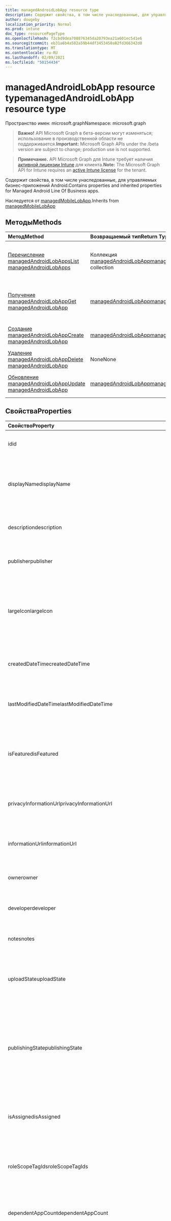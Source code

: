 ```yaml
---
title: managedAndroidLobApp resource type
description: Содержит свойства, в том числе унаследованные, для управляемых бизнес-приложений Android.
author: dougeby
localization_priority: Normal
ms.prod: intune
doc_type: resourcePageType
ms.openlocfilehash: f2cbd9dea708876345da20793ea21a601ec541e6
ms.sourcegitcommit: eb31a6b4a582a59b44df3453450a82fd366342d0
ms.translationtype: MT
ms.contentlocale: ru-RU
ms.lasthandoff: 02/09/2021
ms.locfileid: "50154434"
---
```

# <a name="managedandroidlobapp-resource-type"></a><span data-ttu-id="c6691-103">managedAndroidLobApp resource type</span><span class="sxs-lookup"><span data-stu-id="c6691-103">managedAndroidLobApp resource type</span></span>

<span data-ttu-id="c6691-104">Пространство имен: microsoft.graph</span><span class="sxs-lookup"><span data-stu-id="c6691-104">Namespace: microsoft.graph</span></span>

> <span data-ttu-id="c6691-105">**Важно!** API Microsoft Graph в бета-версии могут изменяться; использование в производственной области не поддерживается.</span><span class="sxs-lookup"><span data-stu-id="c6691-105">**Important:** Microsoft Graph APIs under the /beta version are subject to change; production use is not supported.</span></span>

> <span data-ttu-id="c6691-106">**Примечание.** API Microsoft Graph для Intune требует наличия [активной лицензии Intune](https://go.microsoft.com/fwlink/?linkid=839381) для клиента.</span><span class="sxs-lookup"><span data-stu-id="c6691-106">**Note:** The Microsoft Graph API for Intune requires an [active Intune license](https://go.microsoft.com/fwlink/?linkid=839381) for the tenant.</span></span>

<span data-ttu-id="c6691-107">Содержит свойства, в том числе унаследованные, для управляемых бизнес-приложений Android.</span><span class="sxs-lookup"><span data-stu-id="c6691-107">Contains properties and inherited properties for Managed Android Line Of Business apps.</span></span>


<span data-ttu-id="c6691-108">Наследуется от [managedMobileLobApp](../resources/intune-apps-managedmobilelobapp.md).</span><span class="sxs-lookup"><span data-stu-id="c6691-108">Inherits from [managedMobileLobApp](../resources/intune-apps-managedmobilelobapp.md)</span></span>

## <a name="methods"></a><span data-ttu-id="c6691-109">Методы</span><span class="sxs-lookup"><span data-stu-id="c6691-109">Methods</span></span>
|<span data-ttu-id="c6691-110">Метод</span><span class="sxs-lookup"><span data-stu-id="c6691-110">Method</span></span>|<span data-ttu-id="c6691-111">Возвращаемый тип</span><span class="sxs-lookup"><span data-stu-id="c6691-111">Return Type</span></span>|<span data-ttu-id="c6691-112">Описание</span><span class="sxs-lookup"><span data-stu-id="c6691-112">Description</span></span>|
|:---|:---|:---|
|[<span data-ttu-id="c6691-113">Перечисление managedAndroidLobApps</span><span class="sxs-lookup"><span data-stu-id="c6691-113">List managedAndroidLobApps</span></span>](../api/intune-apps-managedandroidlobapp-list.md)|<span data-ttu-id="c6691-114">Коллекция [managedAndroidLobApp](../resources/intune-apps-managedandroidlobapp.md)</span><span class="sxs-lookup"><span data-stu-id="c6691-114">[managedAndroidLobApp](../resources/intune-apps-managedandroidlobapp.md) collection</span></span>|<span data-ttu-id="c6691-115">Список свойств и связей объектов [managedAndroidLobApp](../resources/intune-apps-managedandroidlobapp.md).</span><span class="sxs-lookup"><span data-stu-id="c6691-115">List properties and relationships of the [managedAndroidLobApp](../resources/intune-apps-managedandroidlobapp.md) objects.</span></span>|
|[<span data-ttu-id="c6691-116">Получение managedAndroidLobApp</span><span class="sxs-lookup"><span data-stu-id="c6691-116">Get managedAndroidLobApp</span></span>](../api/intune-apps-managedandroidlobapp-get.md)|[<span data-ttu-id="c6691-117">managedAndroidLobApp</span><span class="sxs-lookup"><span data-stu-id="c6691-117">managedAndroidLobApp</span></span>](../resources/intune-apps-managedandroidlobapp.md)|<span data-ttu-id="c6691-118">Считывание свойств и связей объекта [managedAndroidLobApp](../resources/intune-apps-managedandroidlobapp.md).</span><span class="sxs-lookup"><span data-stu-id="c6691-118">Read properties and relationships of the [managedAndroidLobApp](../resources/intune-apps-managedandroidlobapp.md) object.</span></span>|
|[<span data-ttu-id="c6691-119">Создание managedAndroidLobApp</span><span class="sxs-lookup"><span data-stu-id="c6691-119">Create managedAndroidLobApp</span></span>](../api/intune-apps-managedandroidlobapp-create.md)|[<span data-ttu-id="c6691-120">managedAndroidLobApp</span><span class="sxs-lookup"><span data-stu-id="c6691-120">managedAndroidLobApp</span></span>](../resources/intune-apps-managedandroidlobapp.md)|<span data-ttu-id="c6691-121">Создание нового объекта [managedAndroidLobApp](../resources/intune-apps-managedandroidlobapp.md).</span><span class="sxs-lookup"><span data-stu-id="c6691-121">Create a new [managedAndroidLobApp](../resources/intune-apps-managedandroidlobapp.md) object.</span></span>|
|[<span data-ttu-id="c6691-122">Удаление managedAndroidLobApp</span><span class="sxs-lookup"><span data-stu-id="c6691-122">Delete managedAndroidLobApp</span></span>](../api/intune-apps-managedandroidlobapp-delete.md)|<span data-ttu-id="c6691-123">None</span><span class="sxs-lookup"><span data-stu-id="c6691-123">None</span></span>|<span data-ttu-id="c6691-124">Удаление экземпляра [managedAndroidLobApp](../resources/intune-apps-managedandroidlobapp.md).</span><span class="sxs-lookup"><span data-stu-id="c6691-124">Deletes a [managedAndroidLobApp](../resources/intune-apps-managedandroidlobapp.md).</span></span>|
|[<span data-ttu-id="c6691-125">Обновление managedAndroidLobApp</span><span class="sxs-lookup"><span data-stu-id="c6691-125">Update managedAndroidLobApp</span></span>](../api/intune-apps-managedandroidlobapp-update.md)|[<span data-ttu-id="c6691-126">managedAndroidLobApp</span><span class="sxs-lookup"><span data-stu-id="c6691-126">managedAndroidLobApp</span></span>](../resources/intune-apps-managedandroidlobapp.md)|<span data-ttu-id="c6691-127">Обновление свойств объекта [managedAndroidLobApp](../resources/intune-apps-managedandroidlobapp.md).</span><span class="sxs-lookup"><span data-stu-id="c6691-127">Update the properties of a [managedAndroidLobApp](../resources/intune-apps-managedandroidlobapp.md) object.</span></span>|

## <a name="properties"></a><span data-ttu-id="c6691-128">Свойства</span><span class="sxs-lookup"><span data-stu-id="c6691-128">Properties</span></span>
|<span data-ttu-id="c6691-129">Свойство</span><span class="sxs-lookup"><span data-stu-id="c6691-129">Property</span></span>|<span data-ttu-id="c6691-130">Тип</span><span class="sxs-lookup"><span data-stu-id="c6691-130">Type</span></span>|<span data-ttu-id="c6691-131">Описание</span><span class="sxs-lookup"><span data-stu-id="c6691-131">Description</span></span>|
|:---|:---|:---|
|<span data-ttu-id="c6691-132">id</span><span class="sxs-lookup"><span data-stu-id="c6691-132">id</span></span>|<span data-ttu-id="c6691-133">String</span><span class="sxs-lookup"><span data-stu-id="c6691-133">String</span></span>|<span data-ttu-id="c6691-134">Ключ объекта.</span><span class="sxs-lookup"><span data-stu-id="c6691-134">Key of the entity.</span></span> <span data-ttu-id="c6691-135">Наследуется от [mobileApp](../resources/intune-shared-mobileapp.md).</span><span class="sxs-lookup"><span data-stu-id="c6691-135">Inherited from [mobileApp](../resources/intune-shared-mobileapp.md)</span></span>|
|<span data-ttu-id="c6691-136">displayName</span><span class="sxs-lookup"><span data-stu-id="c6691-136">displayName</span></span>|<span data-ttu-id="c6691-137">String</span><span class="sxs-lookup"><span data-stu-id="c6691-137">String</span></span>|<span data-ttu-id="c6691-138">Название приложения, которое предоставил или импортировал администратор.</span><span class="sxs-lookup"><span data-stu-id="c6691-138">The admin provided or imported title of the app.</span></span> <span data-ttu-id="c6691-139">Наследуется от [mobileApp](../resources/intune-shared-mobileapp.md).</span><span class="sxs-lookup"><span data-stu-id="c6691-139">Inherited from [mobileApp](../resources/intune-shared-mobileapp.md)</span></span>|
|<span data-ttu-id="c6691-140">description</span><span class="sxs-lookup"><span data-stu-id="c6691-140">description</span></span>|<span data-ttu-id="c6691-141">String</span><span class="sxs-lookup"><span data-stu-id="c6691-141">String</span></span>|<span data-ttu-id="c6691-142">Описание приложения.</span><span class="sxs-lookup"><span data-stu-id="c6691-142">The description of the app.</span></span> <span data-ttu-id="c6691-143">Наследуется от [mobileApp](../resources/intune-shared-mobileapp.md).</span><span class="sxs-lookup"><span data-stu-id="c6691-143">Inherited from [mobileApp](../resources/intune-shared-mobileapp.md)</span></span>|
|<span data-ttu-id="c6691-144">publisher</span><span class="sxs-lookup"><span data-stu-id="c6691-144">publisher</span></span>|<span data-ttu-id="c6691-145">String</span><span class="sxs-lookup"><span data-stu-id="c6691-145">String</span></span>|<span data-ttu-id="c6691-146">Издатель приложения.</span><span class="sxs-lookup"><span data-stu-id="c6691-146">The publisher of the app.</span></span> <span data-ttu-id="c6691-147">Наследуется от [mobileApp](../resources/intune-shared-mobileapp.md).</span><span class="sxs-lookup"><span data-stu-id="c6691-147">Inherited from [mobileApp](../resources/intune-shared-mobileapp.md)</span></span>|
|<span data-ttu-id="c6691-148">largeIcon</span><span class="sxs-lookup"><span data-stu-id="c6691-148">largeIcon</span></span>|[<span data-ttu-id="c6691-149">mimeContent</span><span class="sxs-lookup"><span data-stu-id="c6691-149">mimeContent</span></span>](../resources/intune-shared-mimecontent.md)|<span data-ttu-id="c6691-150">Представляет большой значок, который отображается в сведениях о приложении, используется для отправки значка.</span><span class="sxs-lookup"><span data-stu-id="c6691-150">The large icon, to be displayed in the app details and used for upload of the icon.</span></span> <span data-ttu-id="c6691-151">Наследуется от [mobileApp](../resources/intune-shared-mobileapp.md).</span><span class="sxs-lookup"><span data-stu-id="c6691-151">Inherited from [mobileApp](../resources/intune-shared-mobileapp.md)</span></span>|
|<span data-ttu-id="c6691-152">createdDateTime</span><span class="sxs-lookup"><span data-stu-id="c6691-152">createdDateTime</span></span>|<span data-ttu-id="c6691-153">DateTimeOffset</span><span class="sxs-lookup"><span data-stu-id="c6691-153">DateTimeOffset</span></span>|<span data-ttu-id="c6691-154">Дата и время создания приложения.</span><span class="sxs-lookup"><span data-stu-id="c6691-154">The date and time the app was created.</span></span> <span data-ttu-id="c6691-155">Наследуется от [mobileApp](../resources/intune-shared-mobileapp.md).</span><span class="sxs-lookup"><span data-stu-id="c6691-155">Inherited from [mobileApp](../resources/intune-shared-mobileapp.md)</span></span>|
|<span data-ttu-id="c6691-156">lastModifiedDateTime</span><span class="sxs-lookup"><span data-stu-id="c6691-156">lastModifiedDateTime</span></span>|<span data-ttu-id="c6691-157">DateTimeOffset</span><span class="sxs-lookup"><span data-stu-id="c6691-157">DateTimeOffset</span></span>|<span data-ttu-id="c6691-158">Дата и время последнего изменения приложения.</span><span class="sxs-lookup"><span data-stu-id="c6691-158">The date and time the app was last modified.</span></span> <span data-ttu-id="c6691-159">Наследуется от [mobileApp](../resources/intune-shared-mobileapp.md).</span><span class="sxs-lookup"><span data-stu-id="c6691-159">Inherited from [mobileApp](../resources/intune-shared-mobileapp.md)</span></span>|
|<span data-ttu-id="c6691-160">isFeatured</span><span class="sxs-lookup"><span data-stu-id="c6691-160">isFeatured</span></span>|<span data-ttu-id="c6691-161">Boolean</span><span class="sxs-lookup"><span data-stu-id="c6691-161">Boolean</span></span>|<span data-ttu-id="c6691-162">Значение, которое показывает, отмечено ли приложение как подобранное администратором. Наследуется от объекта [mobileApp](../resources/intune-shared-mobileapp.md).</span><span class="sxs-lookup"><span data-stu-id="c6691-162">The value indicating whether the app is marked as featured by the admin. Inherited from [mobileApp](../resources/intune-shared-mobileapp.md)</span></span>|
|<span data-ttu-id="c6691-163">privacyInformationUrl</span><span class="sxs-lookup"><span data-stu-id="c6691-163">privacyInformationUrl</span></span>|<span data-ttu-id="c6691-164">String</span><span class="sxs-lookup"><span data-stu-id="c6691-164">String</span></span>|<span data-ttu-id="c6691-165">URL-адрес заявления о конфиденциальности.</span><span class="sxs-lookup"><span data-stu-id="c6691-165">The privacy statement Url.</span></span> <span data-ttu-id="c6691-166">Наследуется от [mobileApp](../resources/intune-shared-mobileapp.md).</span><span class="sxs-lookup"><span data-stu-id="c6691-166">Inherited from [mobileApp](../resources/intune-shared-mobileapp.md)</span></span>|
|<span data-ttu-id="c6691-167">informationUrl</span><span class="sxs-lookup"><span data-stu-id="c6691-167">informationUrl</span></span>|<span data-ttu-id="c6691-168">String</span><span class="sxs-lookup"><span data-stu-id="c6691-168">String</span></span>|<span data-ttu-id="c6691-169">URL-адрес страницы с дополнительными сведениями.</span><span class="sxs-lookup"><span data-stu-id="c6691-169">The more information Url.</span></span> <span data-ttu-id="c6691-170">Наследуется от [mobileApp](../resources/intune-shared-mobileapp.md).</span><span class="sxs-lookup"><span data-stu-id="c6691-170">Inherited from [mobileApp](../resources/intune-shared-mobileapp.md)</span></span>|
|<span data-ttu-id="c6691-171">owner</span><span class="sxs-lookup"><span data-stu-id="c6691-171">owner</span></span>|<span data-ttu-id="c6691-172">String</span><span class="sxs-lookup"><span data-stu-id="c6691-172">String</span></span>|<span data-ttu-id="c6691-173">Владелец приложения.</span><span class="sxs-lookup"><span data-stu-id="c6691-173">The owner of the app.</span></span> <span data-ttu-id="c6691-174">Наследуется от [mobileApp](../resources/intune-shared-mobileapp.md).</span><span class="sxs-lookup"><span data-stu-id="c6691-174">Inherited from [mobileApp](../resources/intune-shared-mobileapp.md)</span></span>|
|<span data-ttu-id="c6691-175">developer</span><span class="sxs-lookup"><span data-stu-id="c6691-175">developer</span></span>|<span data-ttu-id="c6691-176">String</span><span class="sxs-lookup"><span data-stu-id="c6691-176">String</span></span>|<span data-ttu-id="c6691-177">Разработчик приложения.</span><span class="sxs-lookup"><span data-stu-id="c6691-177">The developer of the app.</span></span> <span data-ttu-id="c6691-178">Наследуется от [mobileApp](../resources/intune-shared-mobileapp.md).</span><span class="sxs-lookup"><span data-stu-id="c6691-178">Inherited from [mobileApp](../resources/intune-shared-mobileapp.md)</span></span>|
|<span data-ttu-id="c6691-179">notes</span><span class="sxs-lookup"><span data-stu-id="c6691-179">notes</span></span>|<span data-ttu-id="c6691-180">String</span><span class="sxs-lookup"><span data-stu-id="c6691-180">String</span></span>|<span data-ttu-id="c6691-181">Заметки для приложения.</span><span class="sxs-lookup"><span data-stu-id="c6691-181">Notes for the app.</span></span> <span data-ttu-id="c6691-182">Наследуется от [mobileApp](../resources/intune-shared-mobileapp.md).</span><span class="sxs-lookup"><span data-stu-id="c6691-182">Inherited from [mobileApp](../resources/intune-shared-mobileapp.md)</span></span>|
|<span data-ttu-id="c6691-183">uploadState</span><span class="sxs-lookup"><span data-stu-id="c6691-183">uploadState</span></span>|<span data-ttu-id="c6691-184">Int32</span><span class="sxs-lookup"><span data-stu-id="c6691-184">Int32</span></span>|<span data-ttu-id="c6691-185">Состояние отправки.</span><span class="sxs-lookup"><span data-stu-id="c6691-185">The upload state.</span></span> <span data-ttu-id="c6691-186">Возможные значения: 0- `Not Ready` , 1 - `Ready` , 2 - `Processing` .</span><span class="sxs-lookup"><span data-stu-id="c6691-186">Possible values are: 0 - `Not Ready`, 1 - `Ready`, 2 - `Processing`.</span></span> <span data-ttu-id="c6691-187">Наследуется от [mobileApp](../resources/intune-shared-mobileapp.md).</span><span class="sxs-lookup"><span data-stu-id="c6691-187">Inherited from [mobileApp](../resources/intune-shared-mobileapp.md)</span></span>|
|<span data-ttu-id="c6691-188">publishingState</span><span class="sxs-lookup"><span data-stu-id="c6691-188">publishingState</span></span>|[<span data-ttu-id="c6691-189">mobileAppPublishingState</span><span class="sxs-lookup"><span data-stu-id="c6691-189">mobileAppPublishingState</span></span>](../resources/intune-apps-mobileapppublishingstate.md)|<span data-ttu-id="c6691-190">Состояние публикации для приложения.</span><span class="sxs-lookup"><span data-stu-id="c6691-190">The publishing state for the app.</span></span> <span data-ttu-id="c6691-191">Приложение невозможно назначить, если оно не опубликовано.</span><span class="sxs-lookup"><span data-stu-id="c6691-191">The app cannot be assigned unless the app is published.</span></span> <span data-ttu-id="c6691-192">Наследуется от [mobileApp.](../resources/intune-shared-mobileapp.md)</span><span class="sxs-lookup"><span data-stu-id="c6691-192">Inherited from [mobileApp](../resources/intune-shared-mobileapp.md).</span></span> <span data-ttu-id="c6691-193">Возможные значения: `notPublished`, `processing`, `published`.</span><span class="sxs-lookup"><span data-stu-id="c6691-193">Possible values are: `notPublished`, `processing`, `published`.</span></span>|
|<span data-ttu-id="c6691-194">isAssigned</span><span class="sxs-lookup"><span data-stu-id="c6691-194">isAssigned</span></span>|<span data-ttu-id="c6691-195">Boolean</span><span class="sxs-lookup"><span data-stu-id="c6691-195">Boolean</span></span>|<span data-ttu-id="c6691-196">Значение, указывающее, назначено ли приложению хотя бы одна группа.</span><span class="sxs-lookup"><span data-stu-id="c6691-196">The value indicating whether the app is assigned to at least one group.</span></span> <span data-ttu-id="c6691-197">Наследуется от [mobileApp](../resources/intune-shared-mobileapp.md).</span><span class="sxs-lookup"><span data-stu-id="c6691-197">Inherited from [mobileApp](../resources/intune-shared-mobileapp.md)</span></span>|
|<span data-ttu-id="c6691-198">roleScopeTagIds</span><span class="sxs-lookup"><span data-stu-id="c6691-198">roleScopeTagIds</span></span>|<span data-ttu-id="c6691-199">Коллекция String</span><span class="sxs-lookup"><span data-stu-id="c6691-199">String collection</span></span>|<span data-ttu-id="c6691-200">Список ид тегов области для этого мобильного приложения.</span><span class="sxs-lookup"><span data-stu-id="c6691-200">List of scope tag ids for this mobile app.</span></span> <span data-ttu-id="c6691-201">Наследуется от [mobileApp](../resources/intune-shared-mobileapp.md).</span><span class="sxs-lookup"><span data-stu-id="c6691-201">Inherited from [mobileApp](../resources/intune-shared-mobileapp.md)</span></span>|
|<span data-ttu-id="c6691-202">dependentAppCount</span><span class="sxs-lookup"><span data-stu-id="c6691-202">dependentAppCount</span></span>|<span data-ttu-id="c6691-203">Int32</span><span class="sxs-lookup"><span data-stu-id="c6691-203">Int32</span></span>|<span data-ttu-id="c6691-204">Общее количество зависимостей, которые есть у этого приложения.</span><span class="sxs-lookup"><span data-stu-id="c6691-204">The total number of dependencies the child app has.</span></span> <span data-ttu-id="c6691-205">Наследуется от [mobileApp](../resources/intune-shared-mobileapp.md).</span><span class="sxs-lookup"><span data-stu-id="c6691-205">Inherited from [mobileApp](../resources/intune-shared-mobileapp.md)</span></span>|
|<span data-ttu-id="c6691-206">supersedingAppCount</span><span class="sxs-lookup"><span data-stu-id="c6691-206">supersedingAppCount</span></span>|<span data-ttu-id="c6691-207">Int32</span><span class="sxs-lookup"><span data-stu-id="c6691-207">Int32</span></span>|<span data-ttu-id="c6691-208">Общее количество приложений, которые это приложение напрямую или косвенно перемежает.</span><span class="sxs-lookup"><span data-stu-id="c6691-208">The total number of apps this app directly or indirectly supersedes.</span></span> <span data-ttu-id="c6691-209">Наследуется от [mobileApp](../resources/intune-shared-mobileapp.md).</span><span class="sxs-lookup"><span data-stu-id="c6691-209">Inherited from [mobileApp](../resources/intune-shared-mobileapp.md)</span></span>|
|<span data-ttu-id="c6691-210">supersededAppCount</span><span class="sxs-lookup"><span data-stu-id="c6691-210">supersededAppCount</span></span>|<span data-ttu-id="c6691-211">Int32</span><span class="sxs-lookup"><span data-stu-id="c6691-211">Int32</span></span>|<span data-ttu-id="c6691-212">Общее количество приложений, которые это приложение напрямую или косвенно перемежает.</span><span class="sxs-lookup"><span data-stu-id="c6691-212">The total number of apps this app is directly or indirectly superseded by.</span></span> <span data-ttu-id="c6691-213">Наследуется от [mobileApp](../resources/intune-shared-mobileapp.md).</span><span class="sxs-lookup"><span data-stu-id="c6691-213">Inherited from [mobileApp](../resources/intune-shared-mobileapp.md)</span></span>|
|<span data-ttu-id="c6691-214">appAvailability</span><span class="sxs-lookup"><span data-stu-id="c6691-214">appAvailability</span></span>|[<span data-ttu-id="c6691-215">managedAppAvailability</span><span class="sxs-lookup"><span data-stu-id="c6691-215">managedAppAvailability</span></span>](../resources/intune-apps-managedappavailability.md)|<span data-ttu-id="c6691-216">Доступность приложения.</span><span class="sxs-lookup"><span data-stu-id="c6691-216">The Application's availability.</span></span> <span data-ttu-id="c6691-217">Наследуется от [managedApp.](../resources/intune-apps-managedapp.md)</span><span class="sxs-lookup"><span data-stu-id="c6691-217">Inherited from [managedApp](../resources/intune-apps-managedapp.md).</span></span> <span data-ttu-id="c6691-218">Возможные значения: `global`, `lineOfBusiness`.</span><span class="sxs-lookup"><span data-stu-id="c6691-218">Possible values are: `global`, `lineOfBusiness`.</span></span>|
|<span data-ttu-id="c6691-219">version</span><span class="sxs-lookup"><span data-stu-id="c6691-219">version</span></span>|<span data-ttu-id="c6691-220">String</span><span class="sxs-lookup"><span data-stu-id="c6691-220">String</span></span>|<span data-ttu-id="c6691-221">Версия приложения.</span><span class="sxs-lookup"><span data-stu-id="c6691-221">The Application's version.</span></span> <span data-ttu-id="c6691-222">Наследуется от [managedApp](../resources/intune-apps-managedapp.md).</span><span class="sxs-lookup"><span data-stu-id="c6691-222">Inherited from [managedApp](../resources/intune-apps-managedapp.md)</span></span>|
|<span data-ttu-id="c6691-223">committedContentVersion</span><span class="sxs-lookup"><span data-stu-id="c6691-223">committedContentVersion</span></span>|<span data-ttu-id="c6691-224">String</span><span class="sxs-lookup"><span data-stu-id="c6691-224">String</span></span>|<span data-ttu-id="c6691-225">Внутренняя версия подтвержденного содержимого.</span><span class="sxs-lookup"><span data-stu-id="c6691-225">The internal committed content version.</span></span> <span data-ttu-id="c6691-226">Наследуется от [managedMobileLobApp](../resources/intune-apps-managedmobilelobapp.md).</span><span class="sxs-lookup"><span data-stu-id="c6691-226">Inherited from [managedMobileLobApp](../resources/intune-apps-managedmobilelobapp.md)</span></span>|
|<span data-ttu-id="c6691-227">fileName</span><span class="sxs-lookup"><span data-stu-id="c6691-227">fileName</span></span>|<span data-ttu-id="c6691-228">String</span><span class="sxs-lookup"><span data-stu-id="c6691-228">String</span></span>|<span data-ttu-id="c6691-229">Имя основного файла бизнес-приложения.</span><span class="sxs-lookup"><span data-stu-id="c6691-229">The name of the main Lob application file.</span></span> <span data-ttu-id="c6691-230">Наследуется от [managedMobileLobApp](../resources/intune-apps-managedmobilelobapp.md).</span><span class="sxs-lookup"><span data-stu-id="c6691-230">Inherited from [managedMobileLobApp](../resources/intune-apps-managedmobilelobapp.md)</span></span>|
|<span data-ttu-id="c6691-231">size</span><span class="sxs-lookup"><span data-stu-id="c6691-231">size</span></span>|<span data-ttu-id="c6691-232">Int64</span><span class="sxs-lookup"><span data-stu-id="c6691-232">Int64</span></span>|<span data-ttu-id="c6691-233">Общий размер, включая все отправленные файлы.</span><span class="sxs-lookup"><span data-stu-id="c6691-233">The total size, including all uploaded files.</span></span> <span data-ttu-id="c6691-234">Наследуется от [managedMobileLobApp](../resources/intune-apps-managedmobilelobapp.md).</span><span class="sxs-lookup"><span data-stu-id="c6691-234">Inherited from [managedMobileLobApp](../resources/intune-apps-managedmobilelobapp.md)</span></span>|
|<span data-ttu-id="c6691-235">packageId</span><span class="sxs-lookup"><span data-stu-id="c6691-235">packageId</span></span>|<span data-ttu-id="c6691-236">String</span><span class="sxs-lookup"><span data-stu-id="c6691-236">String</span></span>|<span data-ttu-id="c6691-237">Идентификатор пакета.</span><span class="sxs-lookup"><span data-stu-id="c6691-237">The package identifier.</span></span>|
|<span data-ttu-id="c6691-238">identityName</span><span class="sxs-lookup"><span data-stu-id="c6691-238">identityName</span></span>|<span data-ttu-id="c6691-239">String</span><span class="sxs-lookup"><span data-stu-id="c6691-239">String</span></span>|<span data-ttu-id="c6691-240">Имя удостоверения.</span><span class="sxs-lookup"><span data-stu-id="c6691-240">The Identity Name.</span></span>|
|<span data-ttu-id="c6691-241">minimumSupportedOperatingSystem</span><span class="sxs-lookup"><span data-stu-id="c6691-241">minimumSupportedOperatingSystem</span></span>|[<span data-ttu-id="c6691-242">androidMinimumOperatingSystem</span><span class="sxs-lookup"><span data-stu-id="c6691-242">androidMinimumOperatingSystem</span></span>](../resources/intune-apps-androidminimumoperatingsystem.md)|<span data-ttu-id="c6691-243">Значение, которое представляет минимальную применимую версию операционной системы.</span><span class="sxs-lookup"><span data-stu-id="c6691-243">The value for the minimum applicable operating system.</span></span>|
|<span data-ttu-id="c6691-244">versionName</span><span class="sxs-lookup"><span data-stu-id="c6691-244">versionName</span></span>|<span data-ttu-id="c6691-245">String</span><span class="sxs-lookup"><span data-stu-id="c6691-245">String</span></span>|<span data-ttu-id="c6691-246">Имя версии управляемого бизнес-приложения для Android.</span><span class="sxs-lookup"><span data-stu-id="c6691-246">The version name of managed Android Line of Business (LoB) app.</span></span>|
|<span data-ttu-id="c6691-247">versionCode</span><span class="sxs-lookup"><span data-stu-id="c6691-247">versionCode</span></span>|<span data-ttu-id="c6691-248">String</span><span class="sxs-lookup"><span data-stu-id="c6691-248">String</span></span>|<span data-ttu-id="c6691-249">Код версии управляемого бизнес-приложения для Android.</span><span class="sxs-lookup"><span data-stu-id="c6691-249">The version code of managed Android Line of Business (LoB) app.</span></span>|
|<span data-ttu-id="c6691-250">identityVersion</span><span class="sxs-lookup"><span data-stu-id="c6691-250">identityVersion</span></span>|<span data-ttu-id="c6691-251">String</span><span class="sxs-lookup"><span data-stu-id="c6691-251">String</span></span>|<span data-ttu-id="c6691-252">Версия удостоверения.</span><span class="sxs-lookup"><span data-stu-id="c6691-252">The identity version.</span></span>|

## <a name="relationships"></a><span data-ttu-id="c6691-253">Связи</span><span class="sxs-lookup"><span data-stu-id="c6691-253">Relationships</span></span>
|<span data-ttu-id="c6691-254">Связь</span><span class="sxs-lookup"><span data-stu-id="c6691-254">Relationship</span></span>|<span data-ttu-id="c6691-255">Тип</span><span class="sxs-lookup"><span data-stu-id="c6691-255">Type</span></span>|<span data-ttu-id="c6691-256">Описание</span><span class="sxs-lookup"><span data-stu-id="c6691-256">Description</span></span>|
|:---|:---|:---|
|<span data-ttu-id="c6691-257">categories</span><span class="sxs-lookup"><span data-stu-id="c6691-257">categories</span></span>|<span data-ttu-id="c6691-258">Коллекция [mobileAppCategory](../resources/intune-apps-mobileappcategory.md)</span><span class="sxs-lookup"><span data-stu-id="c6691-258">[mobileAppCategory](../resources/intune-apps-mobileappcategory.md) collection</span></span>|<span data-ttu-id="c6691-259">Список категорий для этого приложения.</span><span class="sxs-lookup"><span data-stu-id="c6691-259">The list of categories for this app.</span></span> <span data-ttu-id="c6691-260">Наследуется от [mobileApp](../resources/intune-shared-mobileapp.md).</span><span class="sxs-lookup"><span data-stu-id="c6691-260">Inherited from [mobileApp](../resources/intune-shared-mobileapp.md)</span></span>|
|<span data-ttu-id="c6691-261">assignments</span><span class="sxs-lookup"><span data-stu-id="c6691-261">assignments</span></span>|<span data-ttu-id="c6691-262">Коллекция [mobileAppAssignment](../resources/intune-apps-mobileappassignment.md)</span><span class="sxs-lookup"><span data-stu-id="c6691-262">[mobileAppAssignment](../resources/intune-apps-mobileappassignment.md) collection</span></span>|<span data-ttu-id="c6691-263">Список назначений группы для этого мобильного приложения.</span><span class="sxs-lookup"><span data-stu-id="c6691-263">The list of group assignments for this mobile app.</span></span> <span data-ttu-id="c6691-264">Наследуется от [mobileApp](../resources/intune-shared-mobileapp.md).</span><span class="sxs-lookup"><span data-stu-id="c6691-264">Inherited from [mobileApp](../resources/intune-shared-mobileapp.md)</span></span>|
|<span data-ttu-id="c6691-265">installSummary</span><span class="sxs-lookup"><span data-stu-id="c6691-265">installSummary</span></span>|<span data-ttu-id="c6691-266">[mobileAppInstallSummary](../resources/intune-apps-mobileappinstallsummary.md);</span><span class="sxs-lookup"><span data-stu-id="c6691-266">[mobileAppInstallSummary](../resources/intune-apps-mobileappinstallsummary.md)</span></span>|<span data-ttu-id="c6691-267">Общие сведения по установке мобильного приложения.</span><span class="sxs-lookup"><span data-stu-id="c6691-267">Mobile App Install Summary.</span></span> <span data-ttu-id="c6691-268">Наследуется от [mobileApp](../resources/intune-shared-mobileapp.md).</span><span class="sxs-lookup"><span data-stu-id="c6691-268">Inherited from [mobileApp](../resources/intune-shared-mobileapp.md)</span></span>|
|<span data-ttu-id="c6691-269">deviceStatuses</span><span class="sxs-lookup"><span data-stu-id="c6691-269">deviceStatuses</span></span>|<span data-ttu-id="c6691-270">[Коллекция mobileAppInstallStatus](../resources/intune-apps-mobileappinstallstatus.md)</span><span class="sxs-lookup"><span data-stu-id="c6691-270">[mobileAppInstallStatus](../resources/intune-apps-mobileappinstallstatus.md) collection</span></span>|<span data-ttu-id="c6691-271">Список состояния установки для этого мобильного приложения.</span><span class="sxs-lookup"><span data-stu-id="c6691-271">The list of installation states for this mobile app.</span></span> <span data-ttu-id="c6691-272">Наследуется от [mobileApp](../resources/intune-shared-mobileapp.md).</span><span class="sxs-lookup"><span data-stu-id="c6691-272">Inherited from [mobileApp](../resources/intune-shared-mobileapp.md)</span></span>|
|<span data-ttu-id="c6691-273">userStatuses</span><span class="sxs-lookup"><span data-stu-id="c6691-273">userStatuses</span></span>|<span data-ttu-id="c6691-274">[Коллекция userAppInstallStatus](../resources/intune-apps-userappinstallstatus.md)</span><span class="sxs-lookup"><span data-stu-id="c6691-274">[userAppInstallStatus](../resources/intune-apps-userappinstallstatus.md) collection</span></span>|<span data-ttu-id="c6691-275">Список состояния установки для этого мобильного приложения.</span><span class="sxs-lookup"><span data-stu-id="c6691-275">The list of installation states for this mobile app.</span></span> <span data-ttu-id="c6691-276">Наследуется от [mobileApp](../resources/intune-shared-mobileapp.md).</span><span class="sxs-lookup"><span data-stu-id="c6691-276">Inherited from [mobileApp](../resources/intune-shared-mobileapp.md)</span></span>|
|<span data-ttu-id="c6691-277">relationships</span><span class="sxs-lookup"><span data-stu-id="c6691-277">relationships</span></span>|<span data-ttu-id="c6691-278">[Коллекция mobileAppRelationship](../resources/intune-apps-mobileapprelationship.md)</span><span class="sxs-lookup"><span data-stu-id="c6691-278">[mobileAppRelationship](../resources/intune-apps-mobileapprelationship.md) collection</span></span>|<span data-ttu-id="c6691-279">Набор прямых связей для этого приложения.</span><span class="sxs-lookup"><span data-stu-id="c6691-279">The set of direct relationships for this app.</span></span> <span data-ttu-id="c6691-280">Наследуется от [mobileApp](../resources/intune-shared-mobileapp.md).</span><span class="sxs-lookup"><span data-stu-id="c6691-280">Inherited from [mobileApp](../resources/intune-shared-mobileapp.md)</span></span>|
|<span data-ttu-id="c6691-281">contentVersions</span><span class="sxs-lookup"><span data-stu-id="c6691-281">contentVersions</span></span>|<span data-ttu-id="c6691-282">Коллекция [mobileAppContent](../resources/intune-apps-mobileappcontent.md)</span><span class="sxs-lookup"><span data-stu-id="c6691-282">[mobileAppContent](../resources/intune-apps-mobileappcontent.md) collection</span></span>|<span data-ttu-id="c6691-283">Список версий содержимого для этого приложения.</span><span class="sxs-lookup"><span data-stu-id="c6691-283">The list of content versions for this app.</span></span> <span data-ttu-id="c6691-284">Наследуется от [managedMobileLobApp](../resources/intune-apps-managedmobilelobapp.md).</span><span class="sxs-lookup"><span data-stu-id="c6691-284">Inherited from [managedMobileLobApp](../resources/intune-apps-managedmobilelobapp.md)</span></span>|

## <a name="json-representation"></a><span data-ttu-id="c6691-285">Представление JSON</span><span class="sxs-lookup"><span data-stu-id="c6691-285">JSON Representation</span></span>
<span data-ttu-id="c6691-286">Ниже представлено описание ресурса в формате JSON.</span><span class="sxs-lookup"><span data-stu-id="c6691-286">Here is a JSON representation of the resource.</span></span>
<!-- {
  "blockType": "resource",
  "keyProperty": "id",
  "@odata.type": "microsoft.graph.managedAndroidLobApp"
}
-->
``` json
{
  "@odata.type": "#microsoft.graph.managedAndroidLobApp",
  "id": "String (identifier)",
  "displayName": "String",
  "description": "String",
  "publisher": "String",
  "largeIcon": {
    "@odata.type": "microsoft.graph.mimeContent",
    "type": "String",
    "value": "binary"
  },
  "createdDateTime": "String (timestamp)",
  "lastModifiedDateTime": "String (timestamp)",
  "isFeatured": true,
  "privacyInformationUrl": "String",
  "informationUrl": "String",
  "owner": "String",
  "developer": "String",
  "notes": "String",
  "uploadState": 1024,
  "publishingState": "String",
  "isAssigned": true,
  "roleScopeTagIds": [
    "String"
  ],
  "dependentAppCount": 1024,
  "supersedingAppCount": 1024,
  "supersededAppCount": 1024,
  "appAvailability": "String",
  "version": "String",
  "committedContentVersion": "String",
  "fileName": "String",
  "size": 1024,
  "packageId": "String",
  "identityName": "String",
  "minimumSupportedOperatingSystem": {
    "@odata.type": "microsoft.graph.androidMinimumOperatingSystem",
    "v4_0": true,
    "v4_0_3": true,
    "v4_1": true,
    "v4_2": true,
    "v4_3": true,
    "v4_4": true,
    "v5_0": true,
    "v5_1": true,
    "v6_0": true,
    "v7_0": true,
    "v7_1": true,
    "v8_0": true,
    "v8_1": true,
    "v9_0": true,
    "v10_0": true,
    "v11_0": true
  },
  "versionName": "String",
  "versionCode": "String",
  "identityVersion": "String"
}
```




